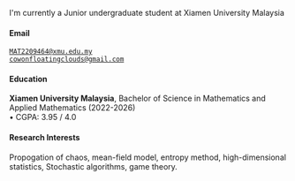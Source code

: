 I'm currently a Junior undergraduate student at Xiamen University Malaysia

#### Email  
<code>MAT2209464@xmu.edu.my</code>  
<code>cowonfloatingclouds@gmail.com</code>

#### Education  
**Xiamen University Malaysia**, Bachelor of Science in Mathematics and Applied Mathematics       (2022-2026)  
• CGPA: 3.95 / 4.0  

#### Research Interests  
Propogation of chaos, mean-field model, entropy method, high-dimensional statistics, Stochastic algorithms, game theory.